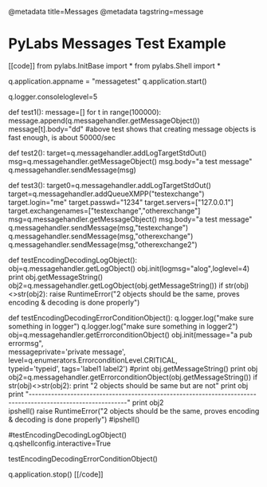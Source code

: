 @metadata title=Messages
@metadata tagstring=message


# PyLabs Messages Test Example

[[code]]
from pylabs.InitBase import *
from pylabs.Shell import *
 
q.application.appname = "messagetest"
q.application.start()
 
q.logger.consoleloglevel=5
 
 
def test1():
     message=[]
     for t in range(100000):
          message.append(q.messagehandler.getMessageObject())
          message[t].body="dd"
          #above test shows that creating message objects is fast enough, is about 50000/sec
 
def test2():
     target=q.messagehandler.addLogTargetStdOut()
     msg=q.messagehandler.getMessageObject()
     msg.body="a test message"
     q.messagehandler.sendMessage(msg)
     
def test3():
     target0=q.messagehandler.addLogTargetStdOut()
     target=q.messagehandler.addQueueXMPP("testexchange")
     target.login="me"
     target.passwd="1234"
     target.servers=["127.0.0.1"]
     target.exchangenames=["testexchange","otherexchange"]
     msg=q.messagehandler.getMessageObject()
     msg.body="a test message"
     q.messagehandler.sendMessage(msg,"testexchange")
     q.messagehandler.sendMessage(msg,"otherexchange")
     q.messagehandler.sendMessage(msg,"otherexchange2")
      
def testEncodingDecodingLogObject():
     obj=q.messagehandler.getLogObject()
     obj.init(logmsg="alog",loglevel=4)
     print obj.getMessageString()
     obj2=q.messagehandler.getLogObject(obj.getMessageString())
     if str(obj)<>str(obj2):
          raise RuntimeError("2 objects should be the same, proves encoding & decoding is done properly")
 
      
def testEncodingDecodingErrorConditionObject():
     q.logger.log("make sure something in logger")
     q.logger.log("make sure something in logger2")
     obj=q.messagehandler.getErrorconditionObject()
     obj.init(message="a pub errormsg",\
              messageprivate='private message', level=q.enumerators.ErrorconditionLevel.CRITICAL,\
              typeid='typeid', tags='label1 label2')
     #print obj.getMessageString()
     print obj
     obj2=q.messagehandler.getErrorconditionObject(obj.getMessageString())
     if str(obj)<>str(obj2):
          print "2 objects should be same but are not"
          print obj
          print "------------------------------------------------------------------------------------------------------------"
          print obj2         
          ipshell()
          raise RuntimeError("2 objects should be the same, proves encoding & decoding is done properly")
     #ipshell()

#testEncodingDecodingLogObject()   
q.qshellconfig.interactive=True
 
testEncodingDecodingErrorConditionObject()         
 
      
q.application.stop()
[[/code]]